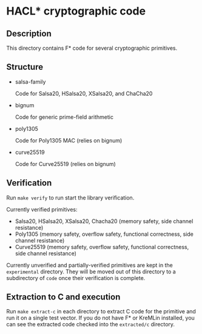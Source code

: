 # HACL* cryptographic code

## Description

This directory contains F* code for several cryptographic primitives.


## Structure

+ salsa-family

   Code for Salsa20, HSalsa20, XSalsa20, and ChaCha20

+ bignum

   Code for generic prime-field arithmetic 

+ poly1305

   Code for Poly1305 MAC (relies on bignum)

+ curve25519

   Code for Curve25519 (relies on bignum)

## Verification

Run `make verify` to run start the library verification.

Currently verified primitives:
+ Salsa20, HSalsa20, XSalsa20, Chacha20 (memory safety, side channel resistance)
+ Poly1305 (memory safety, overflow safety, functional correctness, side channel resistance)
+ Curve25519 (memory safety, overflow safety, functional correctness, side channel resistance)

Currently unverified and partially-verified primitives are kept in the `experimental` directory.
They will be moved out of this directory to a subdirectory of `code` once their verification is complete.

## Extraction to C and execution

Run `make extract-c` in each directory to extract C code for the primitive and run it on a single test vector.
If you do not have F* or KreMLin installed, you can see the extracted code checked into the `extracted/c`
directory. 

